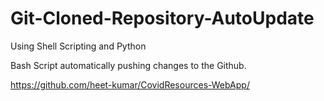 # Git-Cloned-Repository-AutoUpdate
Using Shell Scripting and Python 

Bash Script automatically pushing changes to the Github.

<a href="https://github.com/heet-kumar/CovidResources-WebApp/">https://github.com/heet-kumar/CovidResources-WebApp/</a>

